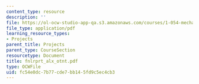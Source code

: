```yaml
---
content_type: resource
description: ''
file: https://ol-ocw-studio-app-qa.s3.amazonaws.com/courses/1-054-mechanics-and-design-of-concrete-structures-spring-2004/fc54e0dc7b77cde7bb145fd9c5ec4cb3_fnlrprt_alx_otnt.pdf
file_type: application/pdf
learning_resource_types:
- Projects
parent_title: Projects
parent_type: CourseSection
resourcetype: Document
title: fnlrprt_alx_otnt.pdf
type: OCWFile
uid: fc54e0dc-7b77-cde7-bb14-5fd9c5ec4cb3
---
```

